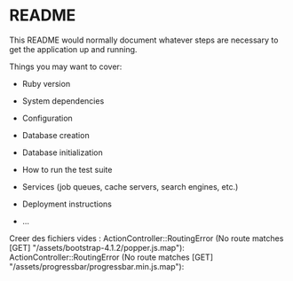 # README

This README would normally document whatever steps are necessary to get the
application up and running.

Things you may want to cover:

* Ruby version

* System dependencies

* Configuration

* Database creation

* Database initialization

* How to run the test suite

* Services (job queues, cache servers, search engines, etc.)

* Deployment instructions

* ...


Creer des fichiers vides :
ActionController::RoutingError (No route matches [GET] "/assets/bootstrap-4.1.2/popper.js.map"):
ActionController::RoutingError (No route matches [GET] "/assets/progressbar/progressbar.min.js.map"):
